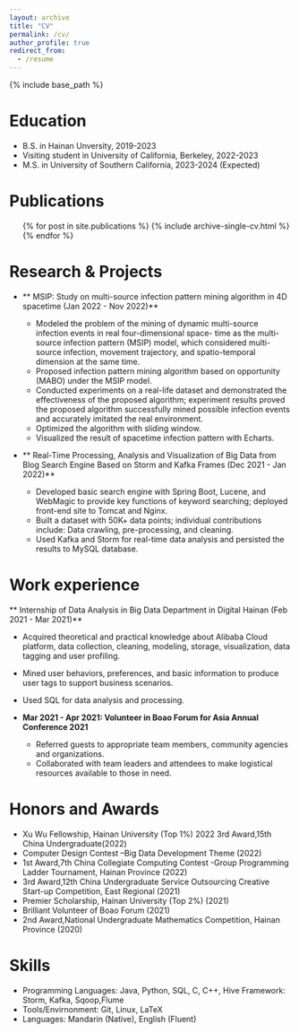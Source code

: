 ```yaml
---
layout: archive
title: "CV"
permalink: /cv/
author_profile: true
redirect_from:
  - /resume
---
```


{% include base_path %}

Education
======
* B.S. in Hainan Unversity, 2019-2023
* Visiting student in University of California, Berkeley, 2022-2023
* M.S. in University of Southern California, 2023-2024 (Expected)

Publications
======
  <ul>{% for post in site.publications %}
    {% include archive-single-cv.html %}
  {% endfor %}</ul>
  
<!-- Talks
======
  <ul>{% for post in site.talks %}
    {% include archive-single-talk-cv.html %}
  {% endfor %}</ul>
  
Teaching
======
  <ul>{% for post in site.teaching %}
    {% include archive-single-cv.html %}
  {% endfor %}</ul>
  
Service and leadership
======
* Currently signed in to 43 different slack teams -->

Research & Projects
=======
* ** MSIP: Study on multi-source infection pattern mining algorithm in 4D spacetime (Jan 2022 - Nov 2022)**
  * Modeled the problem of the mining of dynamic multi-source infection events in real four-dimensional space- time as the multi-source infection pattern (MSIP) model, which considered multi-source infection, movement trajectory, and spatio-temporal dimension at the same time.
  * Proposed infection pattern mining algorithm based on opportunity (MABO) under the MSIP model.
  * Conducted experiments on a real-life dataset and demonstrated the effectiveness of the proposed algorithm; experiment results proved the proposed algorithm successfully mined possible infection events and accurately imitated the real environment.
  * Optimized the algorithm with sliding window.
  * Visualized the result of spacetime infection pattern with Echarts.

* ** Real-Time Processing, Analysis and Visualization of Big Data from Blog Search Engine Based on Storm and Kafka Frames (Dec 2021 - Jan 2022)**
  * Developed basic search engine with Spring Boot, Lucene, and WebMagic to provide key functions of keyword searching; deployed front-end site to Tomcat and Nginx.
  * Built a dataset with 50K+ data points; individual contributions include: Data crawling, pre-processing, and cleaning.
  * Used Kafka and Storm for real-time data analysis and persisted the results to MySQL database.


Work experience
======
** Internship of Data Analysis in Big Data Department in Digital Hainan (Feb 2021 - Mar 2021)**
  * Acquired theoretical and practical knowledge about Alibaba Cloud platform, data collection, cleaning, modeling, storage, visualization, data tagging and user profiling.
  * Mined user behaviors, preferences, and basic information to produce user tags to support business scenarios.
  * Used SQL for data analysis and processing.

* **Mar 2021 - Apr 2021: Volunteer in Boao Forum for Asia Annual Conference 2021**
  * Referred guests to appropriate team members, community agencies and organizations.
  * Collaborated with team leaders and attendees to make logistical resources available to those in need.

Honors and Awards
======
- Xu Wu Fellowship, Hainan University (Top 1%) 2022 3rd Award,15th China Undergraduate(2022) 
- Computer Design Contest –Big Data Development Theme (2022)
- 1st Award,7th China Collegiate Computing Contest -Group Programming Ladder Tournament, Hainan Province (2022)
- 3rd Award,12th China Undergraduate Service Outsourcing Creative Start-up Competition, East Regional (2021) 
- Premier Scholarship, Hainan University (Top 2%) (2021)
- Brilliant Volunteer of Boao Forum (2021)
- 2nd Award,National Undergraduate Mathematics Competition, Hainan Province (2020)

Skills
======
* Programming Languages: Java, Python, SQL, C, C++, Hive Framework: Storm, Kafka, Sqoop,Flume 
* Tools/Envirnonment: Git, Linux, LaTeX
* Languages: Mandarin (Native), English (Fluent)

